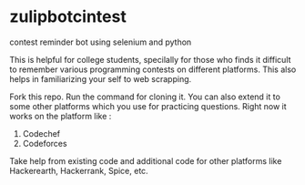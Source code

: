 # zulipbotcintest
contest reminder bot
using selenium and python

This is helpful for college students, specilally for those who finds it difficult to remember various programming contests 
on different platforms.
This also helps in familiarizing your self to web scrapping.

Fork this repo.
Run the command for cloning it.
You can also extend it to some other platforms which you use for practicing questions.
Right now it works on the platform like :
1. Codechef
2. Codeforces

Take help from existing code and additional code for other platforms like Hackerearth, Hackerrank, Spice, etc.

